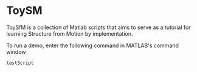 # ToySM

ToySfM is a collection of Matlab scripts that aims to serve as a tutorial for learning Structure from Motion by implementation.

To run a demo, enter the following command in MATLAB's command window
```
testScript
```

